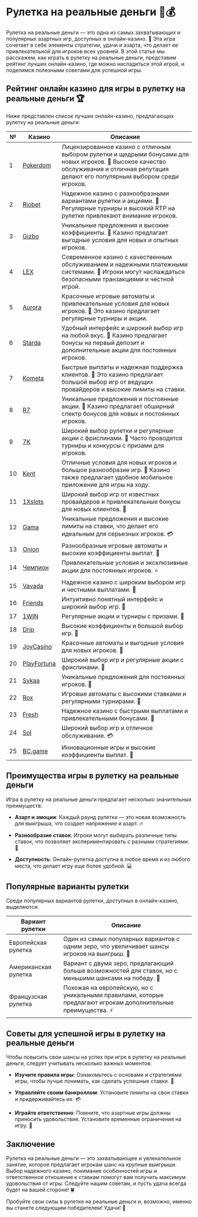 # Рулетка на реальные деньги 🎡💰

Рулетка на реальные деньги — это одна из самых захватывающих и популярных азартных игр, доступных в онлайн-казино. 🎉 Эта игра сочетает в себе элементы стратегии, удачи и азарта, что делает ее привлекательной для игроков всех уровней. В этой статье мы расскажем, как играть в рулетку на реальные деньги, представим рейтинг лучших онлайн-казино, где можно насладиться этой игрой, и поделимся полезными советами для успешной игры.

## Рейтинг онлайн казино для игры в рулетку на реальные деньги 🏆

Ниже представлен список лучших онлайн-казино, предлагающих рулетку на реальные деньги:

| №  | Казино        | Описание                                                     |
|----|---------------|--------------------------------------------------------------|
| 1  | [Pokerdom](https://brandplay.link/4k77v2yx)   | Лицензированное казино с отличным выбором рулетки и щедрыми бонусами для новых игроков. 🌟 Высокое качество обслуживания и отличная репутация делают его популярным выбором среди игроков.    |
| 2  | [Riobet](https://brandplay.link/7xBLTPyj)      | Надежное казино с разнообразными вариантами рулетки и акциями. 🎊 Регулярные турниры и высокий RTP на рулетке привлекают внимание игроков.      |
| 3  | [Gizbo](https://brandplay.link/bprXw4YV)       | Уникальные предложения и высокие коэффициенты. 🎁 Казино предлагает выгодные условия для новых и опытных игроков.                         |
| 4  | [LEX](https://brandplay.link/zW4hdDFV)         | Современное казино с качественным обслуживанием и надежными платежными системами. 💎 Игроки могут наслаждаться безопасными транзакциями и честной игрой.         |
| 5  | [Aurora](https://10trafic-stat2.com/click/668546556bcc6313411604bd/6766/13032/subaccount) | Красочные игровые автоматы и привлекательные условия для новых игроков. 🌈 Это казино предлагает регулярные турниры и акции.              |
| 6  | [Starda](https://brandplay.link/fB7xwRFL)      | Удобный интерфейс и широкий выбор игр на любой вкус. 🎲 Казино предлагает бонусы на первый депозит и дополнительные акции для постоянных игроков.          |
| 7  | [Kometa](https://brandplay.link/8ZymQJV8)      | Быстрые выплаты и надежная поддержка клиентов. 🌌 Это казино предлагает большой выбор игр от ведущих провайдеров и высокие лимиты на ставки.             |
| 8  | [R7](https://brandplay.link/bMd3Yjsw)          | Уникальные предложения и постоянные акции. 🎀 Казино предлагает обширный спектр бонусов для новых и постоянных игроков.                 |
| 9  | [7K](https://brandplay.link/BvQyFShp)          | Широкий выбор рулетки и регулярные акции с фриспинами. 💫 Часто проводятся турниры и конкурсы с призами для игроков.               |
| 10 | [Kent](https://brandplay.link/Fv2WP3js)        | Отличные условия для новых игроков и большое разнообразие игр. 📱 Казино также предлагает удобное мобильное приложение для игры на ходу.          |
| 11 | [1Xslots](https://brandplay.link/hSB1khtr)     | Широкий выбор игр от известных провайдеров и привлекательные бонусы для новых клиентов. 🎉 |
| 12 | [Gama](https://brandplay.link/j6NMKsDz)        | Уникальные предложения и высокие лимиты на ставки, что делает его идеальным для серьезных игроков. 💳 |
| 13 | [Onion](https://brandplay.link/zBGRVpQ9)       | Разнообразные игровые автоматы и высокие коэффициенты выплат. 🎰 |
| 14 | [Чемпион](https://temon-gter.cfd/go/lRq?p80412p304504pcc44t17455) | Привлекательные условия и эксклюзивные акции для постоянных игроков. ⭐ |
| 15 | [Vavada](https://vavadapartner.pro/?promo=ea5c9275-6854-4505-94fc-95ab18221945-linkb2) | Надежное казино с широким выбором игр и честными выплатами. 🎊 |
| 16 | [Friends](https://gofriends.vc/linkb2)         | Интуитивно понятный интерфейс и широкий выбор игр. 🎈 |
| 17 | [1WIN](https://brandplay.link/smXVpBbG)        | Регулярные акции и турниры с призами. 💫 |
| 18 | [Drip](https://drp-ircp01.com/c07e6a3db)       | Высокие коэффициенты и большой выбор игр. 💎 |
| 19 | [JoyCasino](https://rpc30.call2me.pro/?/ru/registration?apkpop=0&partner=p24970p3291217pc98f) | Красочные автоматы и выгодные условия для новых игроков. 🎊 |
| 20 | [PlayFortuna](https://fortunapromo.net/alt/playfortuna/registration?0dc4a9362a71feb7e3f165fb8e766f70) | Широкий выбор игр и регулярные акции с фриспинами. 🎁 |
| 21 | [Sykaa](https://s-two-way.com/?source=linkb2&pid=30697) | Уникальные предложения для постоянных игроков. 🎀 |
| 22 | [Rox](https://rox-pvwfpjgcxe.com/cb1ee18a5)     | Игровые автоматы с высокими ставками и регулярными турнирами. 🎯 |
| 23 | [Fresh](https://fresh-eumwkxwao.com/c3f7b485d)  | Надежное казино с быстрыми выплатами и привлекательными бонусами. 🌟 |
| 24 | [Sol](https://sol-mmtdzfbaco.com/cb2415bca)     | Широкий выбор игр и отличное обслуживание. 💳 |
| 25 | [BC.game](https://partnerbcgame.com/dcc53d441)  | Инновационные игры и высокие коэффициенты выплат. 🚀 |

## Преимущества игры в рулетку на реальные деньги

Игра в рулетку на реальные деньги предлагает несколько значительных преимуществ:

- **Азарт и эмоции**: Каждый раунд рулетки — это новая возможность для выигрыша, что создает напряжение и азарт. 🔥

- **Разнообразие ставок**: Игроки могут выбирать различные типы ставок, что позволяет экспериментировать с разными стратегиями. 🎲

- **Доступность**: Онлайн-рулетка доступна в любое время и из любого места, что делает игру еще более удобной. 💻

## Популярные варианты рулетки

Среди популярных вариантов рулетки, доступных в онлайн-казино, выделяются:

| Вариант рулетки    | Описание                                                     |
|--------------------|--------------------------------------------------------------|
| Европейская рулетка | Один из самых популярных вариантов с одним зеро, что увеличивает шансы игроков на выигрыш. 🎰 |
| Американская рулетка | Вариант с двумя зеро, предлагающий больше возможностей для ставок, но с меньшими шансами на победу. 🎡 |
| Французская рулетка | Похожая на европейскую, но с уникальными правилами, которые предлагают игрокам дополнительные преимущества. ⚡ |

## Советы для успешной игры в рулетку на реальные деньги

Чтобы повысить свои шансы на успех при игре в рулетку на реальные деньги, следует учитывать несколько важных моментов:

- **Изучите правила игры**: Ознакомьтесь с основами и стратегиями игры, чтобы лучше понимать, как сделать успешные ставки. 📜

- **Управляйте своим банкроллом**: Установите лимиты на свои ставки и придерживайтесь их. 💳

- **Играйте ответственно**: Помните, что азартные игры должны приносить удовольствие. Установите временные ограничения на игру. 🚦

## Заключение

Рулетка на реальные деньги — это захватывающее и увлекательное занятие, которое предлагает игрокам шанс на крупные выигрыши. Выбор надежного казино, понимание особенностей игры и ответственное отношение к ставкам помогут вам получить максимум удовольствия от игры. Следуйте нашим советам, и пусть удача всегда будет на вашей стороне! 🍀

Пробуйте свои силы в рулетке на реальные деньги и, возможно, именно вы станете следующим победителем! Удачи! 🎉

